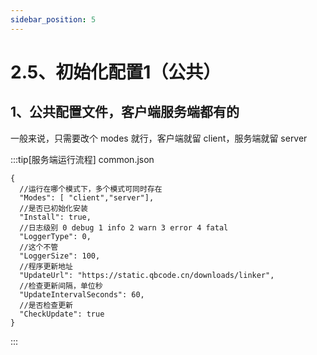 ```yaml
---
sidebar_position: 5
---
```


# 2.5、初始化配置1（公共）

## 1、公共配置文件，客户端服务端都有的

一般来说，只需要改个 modes 就行，客户端就留 client，服务端就留 server

:::tip[服务端运行流程]
common.json
```
{
  //运行在哪个模式下，多个模式可同时存在
  "Modes": [ "client","server"],
  //是否已初始化安装
  "Install": true,
  //日志级别 0 debug 1 info 2 warn 3 error 4 fatal
  "LoggerType": 0,
  //这个不管
  "LoggerSize": 100,
  //程序更新地址
  "UpdateUrl": "https://static.qbcode.cn/downloads/linker",
  //检查更新间隔，单位秒
  "UpdateIntervalSeconds": 60,
  //是否检查更新
  "CheckUpdate": true
}
```
:::

